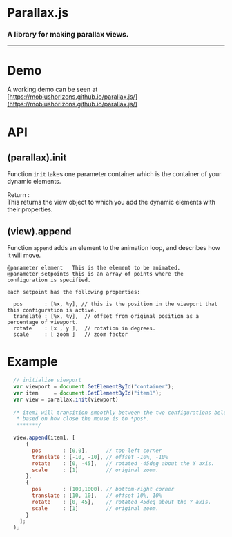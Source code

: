 # Parallax.js
### A library for making parallax views.

---

# Demo

A working demo can be seen at [https://mobiushorizons.github.io/parallax.js/](https://mobiushorizons.github.io/parallax.js/)

# API

## (parallax).init

Function `init` takes one parameter container which is the container of your dynamic elements.

Return :  
This returns the view object to which you add the dynamic elements with their properties.



## (view).append

Function `append` adds an element to the animation loop, and describes how it will move.
```
@parameter element   This is the element to be animated.
@parameter setpoints this is an array of points where the configuration is specified.

each setpoint has the following properties:

  pos       : [%x, %y], // this is the position in the viewport that this configuration is active.
  translate : [%x, %y],  // offset from original position as a percentage of viewport.
  rotate    : [x , y ],  // rotation in degrees.
  scale     : [ zoom ]   // zoom factor

```

# Example
```javascript
  // initialize viewport
  var viewport = document.GetElementById("container");
  var item     = document.GetElementById("item1");
  var view = parallax.init(viewport)
  
  /* item1 will transition smoothly between the two configurations below 
   * based on how close the mouse is to *pos*.
   *******/

  view.append(item1, [
      {
        pos       : [0,0],      // top-left corner
        translate : [-10, -10], // offset -10%, -10%
        rotate    : [0, -45],   // rotated -45deg about the Y axis.
        scale     : [1]         // original zoom.
      },
      {
        pos       : [100,1000], // bottom-right corner
        translate : [10, 10],   // offset 10%, 10%
        rotate    : [0, 45],    // rotated 45deg about the Y axis.
        scale     : [1]         // original zoom.
      }
    ];
  );
```

